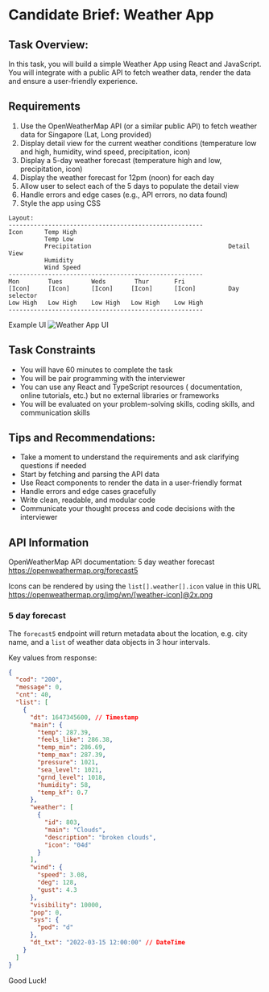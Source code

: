 # Candidate Brief: Weather App

## Task Overview:

In this task, you will build a simple Weather App using React and JavaScript. You will integrate with a public API to fetch weather data, render the data and ensure a user-friendly experience.

## Requirements

1. Use the OpenWeatherMap API (or a similar public API) to fetch weather data for Singapore (Lat, Long provided)
2. Display detail view for the current weather conditions (temperature low and high, humidity, wind speed, precipitation, icon)
3. Display a 5-day weather forecast (temperature high and low, precipitation, icon)
4. Display the weather forecast for 12pm (noon) for each day
5. Allow user to select each of the 5 days to populate the detail view
6. Handle errors and edge cases (e.g., API errors, no data found)
7. Style the app using CSS

```
Layout:
------------------------------------------------------
Icon      Temp High
          Temp Low
          Precipitation                                      Detail View
          Humidity
          Wind Speed
------------------------------------------------------
Mon        Tues        Weds        Thur       Fri
[Icon]     [Icon]      [Icon]     [Icon]      [Icon]         Day selector
Low High   Low High    Low High   Low High    Low High
------------------------------------------------------
```

Example UI
![Weather App UI](https://github.com/kevrowe/weather-app/assets/1856418/351fb728-a373-46c3-8338-a5d920ea9ad1)

## Task Constraints

- You will have 60 minutes to complete the task
- You will be pair programming with the interviewer
- You can use any React and TypeScript resources ( documentation, online tutorials, etc.) but no external libraries or frameworks
- You will be evaluated on your problem-solving skills, coding skills, and communication skills

## Tips and Recommendations:

- Take a moment to understand the requirements and ask clarifying questions if needed
- Start by fetching and parsing the API data
- Use React components to render the data in a user-friendly format
- Handle errors and edge cases gracefully
- Write clean, readable, and modular code
- Communicate your thought process and code decisions with the interviewer

## API Information

OpenWeatherMap API documentation: 5 day weather forecast 
https://openweathermap.org/forecast5

Icons can be rendered by using the `list[].weather[].icon` value in this URL
https://openweathermap.org/img/wn/[weather-icon]@2x.png

### 5 day forecast

The `forecast5` endpoint will return metadata about the location, e.g. city name, and a `list` of weather data objects in 3 hour intervals.

Key values from response:

```json
{
  "cod": "200",
  "message": 0,
  "cnt": 40,
  "list": [
    {
      "dt": 1647345600, // Timestamp
      "main": {
        "temp": 287.39,
        "feels_like": 286.38,
        "temp_min": 286.69,
        "temp_max": 287.39,
        "pressure": 1021,
        "sea_level": 1021,
        "grnd_level": 1018,
        "humidity": 58,
        "temp_kf": 0.7
      },
      "weather": [
        {
          "id": 803,
          "main": "Clouds",
          "description": "broken clouds",
          "icon": "04d"
        }
      ],
      "wind": {
        "speed": 3.08,
        "deg": 128,
        "gust": 4.3
      },
      "visibility": 10000,
      "pop": 0,
      "sys": {
        "pod": "d"
      },
      "dt_txt": "2022-03-15 12:00:00" // DateTime
    }
  ]
}
```

Good Luck!
